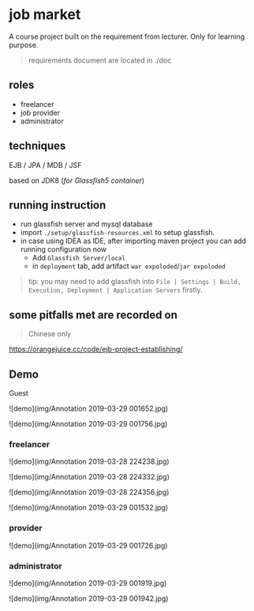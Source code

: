 # job market
A course project built on the requirement from lecturer. Only for learning purpose.

> requirements document are located in ./doc

## roles
- freelancer
- job provider
- administrator

## techniques
EJB / JPA / MDB / JSF     

based on JDK8
(*for Glassfish5 container*)

## running instruction
- run glassfish server and mysql database
- import `./setup/glassfish-resources.xml` to setup glassfish.
- in case using IDEA as IDE, after importing maven project you can add running configuration now
    - Add `Glassfish Server/local`
    - in `deployment` tab, add artifact `war expoloded`/`jar expoloded`

> tip: you may need to add glassfish into `File | Settings | Build, Execution, Deployment | Application Servers` firstly.

## some pitfalls met are recorded on 

> Chinese only

<https://orangejuice.cc/code/ejb-project-establishing/>

## Demo

Guest

![demo](img/Annotation 2019-03-29 001652.jpg)

![demo](img/Annotation 2019-03-29 001756.jpg)

### freelancer

![demo](img/Annotation 2019-03-28 224238.jpg)

![demo](img/Annotation 2019-03-28 224332.jpg)

![demo](img/Annotation 2019-03-28 224356.jpg)

![demo](img/Annotation 2019-03-29 001532.jpg)

### provider

![demo](img/Annotation 2019-03-29 001726.jpg)

### administrator

![demo](img/Annotation 2019-03-29 001919.jpg)

![demo](img/Annotation 2019-03-29 001942.jpg)

